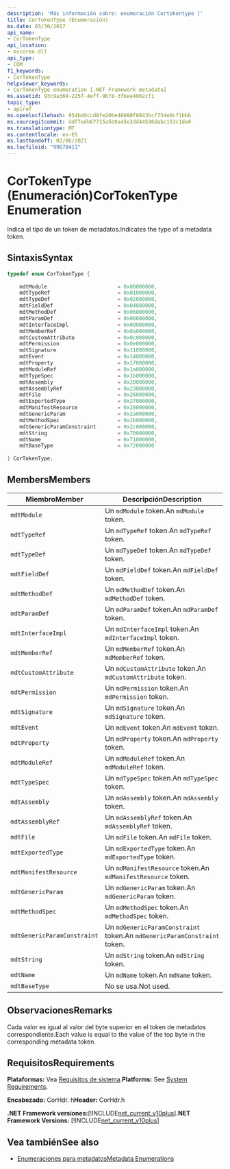 ```yaml
---
description: 'Más información sobre: enumeración Cortokentype ('
title: CorTokenType (Enumeración)
ms.date: 03/30/2017
api_name:
- CorTokenType
api_location:
- mscoree.dll
api_type:
- COM
f1_keywords:
- CorTokenType
helpviewer_keywords:
- CorTokenType enumeration [.NET Framework metadata]
ms.assetid: 93c9a369-225f-4eff-9b78-3fbee4902cf1
topic_type:
- apiref
ms.openlocfilehash: 954bddccd8fe20be46080f8843bcf754e0cf1bbb
ms.sourcegitcommit: ddf7edb67715a5b9a45e3dd44536dabc153c1de0
ms.translationtype: MT
ms.contentlocale: es-ES
ms.lasthandoff: 02/06/2021
ms.locfileid: "99678411"
---
```

# <a name="cortokentype-enumeration"></a><span data-ttu-id="097ad-103">CorTokenType (Enumeración)</span><span class="sxs-lookup"><span data-stu-id="097ad-103">CorTokenType Enumeration</span></span>

<span data-ttu-id="097ad-104">Indica el tipo de un token de metadatos.</span><span class="sxs-lookup"><span data-stu-id="097ad-104">Indicates the type of a metadata token.</span></span>  
  
## <a name="syntax"></a><span data-ttu-id="097ad-105">Sintaxis</span><span class="sxs-lookup"><span data-stu-id="097ad-105">Syntax</span></span>  
  
```cpp  
typedef enum CorTokenType {  
  
    mdtModule                       = 0x00000000,  
    mdtTypeRef                      = 0x01000000,  
    mdtTypeDef                      = 0x02000000,  
    mdtFieldDef                     = 0x04000000,  
    mdtMethodDef                    = 0x06000000,  
    mdtParamDef                     = 0x08000000,  
    mdtInterfaceImpl                = 0x09000000,  
    mdtMemberRef                    = 0x0a000000,  
    mdtCustomAttribute              = 0x0c000000,  
    mdtPermission                   = 0x0e000000,  
    mdtSignature                    = 0x11000000,  
    mdtEvent                        = 0x14000000,  
    mdtProperty                     = 0x17000000,  
    mdtModuleRef                    = 0x1a000000,  
    mdtTypeSpec                     = 0x1b000000,  
    mdtAssembly                     = 0x20000000,  
    mdtAssemblyRef                  = 0x23000000,  
    mdtFile                         = 0x26000000,  
    mdtExportedType                 = 0x27000000,  
    mdtManifestResource             = 0x28000000,  
    mdtGenericParam                 = 0x2a000000,  
    mdtMethodSpec                   = 0x2b000000,  
    mdtGenericParamConstraint       = 0x2c000000,  
    mdtString                       = 0x70000000,  
    mdtName                         = 0x71000000,  
    mdtBaseType                     = 0x72000000  
  
} CorTokenType;  
```  
  
## <a name="members"></a><span data-ttu-id="097ad-106">Members</span><span class="sxs-lookup"><span data-stu-id="097ad-106">Members</span></span>  
  
|<span data-ttu-id="097ad-107">Miembro</span><span class="sxs-lookup"><span data-stu-id="097ad-107">Member</span></span>|<span data-ttu-id="097ad-108">Descripción</span><span class="sxs-lookup"><span data-stu-id="097ad-108">Description</span></span>|  
|------------|-----------------|  
|`mdtModule`|<span data-ttu-id="097ad-109">Un `mdModule` token.</span><span class="sxs-lookup"><span data-stu-id="097ad-109">An `mdModule` token.</span></span>|  
|`mdtTypeRef`|<span data-ttu-id="097ad-110">Un `mdTypeRef` token.</span><span class="sxs-lookup"><span data-stu-id="097ad-110">An `mdTypeRef` token.</span></span>|  
|`mdtTypeDef`|<span data-ttu-id="097ad-111">Un `mdTypeDef` token.</span><span class="sxs-lookup"><span data-stu-id="097ad-111">An `mdTypeDef` token.</span></span>|  
|`mdtFieldDef`|<span data-ttu-id="097ad-112">Un `mdFieldDef` token.</span><span class="sxs-lookup"><span data-stu-id="097ad-112">An `mdFieldDef` token.</span></span>|  
|`mdtMethodDef`|<span data-ttu-id="097ad-113">Un `mdMethodDef` token.</span><span class="sxs-lookup"><span data-stu-id="097ad-113">An `mdMethodDef` token.</span></span>|  
|`mdtParamDef`|<span data-ttu-id="097ad-114">Un `mdParamDef` token.</span><span class="sxs-lookup"><span data-stu-id="097ad-114">An `mdParamDef` token.</span></span>|  
|`mdtInterfaceImpl`|<span data-ttu-id="097ad-115">Un `mdInterfaceImpl` token.</span><span class="sxs-lookup"><span data-stu-id="097ad-115">An `mdInterfaceImpl` token.</span></span>|  
|`mdtMemberRef`|<span data-ttu-id="097ad-116">Un `mdMemberRef` token.</span><span class="sxs-lookup"><span data-stu-id="097ad-116">An `mdMemberRef` token.</span></span>|  
|`mdtCustomAttribute`|<span data-ttu-id="097ad-117">Un `mdCustomAttribute` token.</span><span class="sxs-lookup"><span data-stu-id="097ad-117">An `mdCustomAttribute` token.</span></span>|  
|`mdtPermission`|<span data-ttu-id="097ad-118">Un `mdPermission` token.</span><span class="sxs-lookup"><span data-stu-id="097ad-118">An `mdPermission` token.</span></span>|  
|`mdtSignature`|<span data-ttu-id="097ad-119">Un `mdSignature` token.</span><span class="sxs-lookup"><span data-stu-id="097ad-119">An `mdSignature` token.</span></span>|  
|`mdtEvent`|<span data-ttu-id="097ad-120">Un `mdEvent` token.</span><span class="sxs-lookup"><span data-stu-id="097ad-120">An `mdEvent` token.</span></span>|  
|`mdtProperty`|<span data-ttu-id="097ad-121">Un `mdProperty` token.</span><span class="sxs-lookup"><span data-stu-id="097ad-121">An `mdProperty` token.</span></span>|  
|`mdtModuleRef`|<span data-ttu-id="097ad-122">Un `mdModuleRef` token.</span><span class="sxs-lookup"><span data-stu-id="097ad-122">An `mdModuleRef` token.</span></span>|  
|`mdtTypeSpec`|<span data-ttu-id="097ad-123">Un `mdTypeSpec` token.</span><span class="sxs-lookup"><span data-stu-id="097ad-123">An `mdTypeSpec` token.</span></span>|  
|`mdtAssembly`|<span data-ttu-id="097ad-124">Un `mdAssembly` token.</span><span class="sxs-lookup"><span data-stu-id="097ad-124">An `mdAssembly` token.</span></span>|  
|`mdtAssemblyRef`|<span data-ttu-id="097ad-125">Un `mdAssemblyRef` token.</span><span class="sxs-lookup"><span data-stu-id="097ad-125">An `mdAssemblyRef` token.</span></span>|  
|`mdtFile`|<span data-ttu-id="097ad-126">Un `mdFile` token.</span><span class="sxs-lookup"><span data-stu-id="097ad-126">An `mdFile` token.</span></span>|  
|`mdtExportedType`|<span data-ttu-id="097ad-127">Un `mdExportedType` token.</span><span class="sxs-lookup"><span data-stu-id="097ad-127">An `mdExportedType` token.</span></span>|  
|`mdtManifestResource`|<span data-ttu-id="097ad-128">Un `mdManifestResource` token.</span><span class="sxs-lookup"><span data-stu-id="097ad-128">An `mdManifestResource` token.</span></span>|  
|`mdtGenericParam`|<span data-ttu-id="097ad-129">Un `mdGenericParam` token.</span><span class="sxs-lookup"><span data-stu-id="097ad-129">An `mdGenericParam` token.</span></span>|  
|`mdtMethodSpec`|<span data-ttu-id="097ad-130">Un `mdMethodSpec` token.</span><span class="sxs-lookup"><span data-stu-id="097ad-130">An `mdMethodSpec` token.</span></span>|  
|`mdtGenericParamConstraint`|<span data-ttu-id="097ad-131">Un `mdGenericParamConstraint` token.</span><span class="sxs-lookup"><span data-stu-id="097ad-131">An `mdGenericParamConstraint` token.</span></span>|  
|`mdtString`|<span data-ttu-id="097ad-132">Un `mdString` token.</span><span class="sxs-lookup"><span data-stu-id="097ad-132">An `mdString` token.</span></span>|  
|`mdtName`|<span data-ttu-id="097ad-133">Un `mdName` token.</span><span class="sxs-lookup"><span data-stu-id="097ad-133">An `mdName` token.</span></span>|  
|`mdtBaseType`|<span data-ttu-id="097ad-134">No se usa.</span><span class="sxs-lookup"><span data-stu-id="097ad-134">Not used.</span></span>|  
  
## <a name="remarks"></a><span data-ttu-id="097ad-135">Observaciones</span><span class="sxs-lookup"><span data-stu-id="097ad-135">Remarks</span></span>  

 <span data-ttu-id="097ad-136">Cada valor es igual al valor del byte superior en el token de metadatos correspondiente.</span><span class="sxs-lookup"><span data-stu-id="097ad-136">Each value is equal to the value of the top byte in the corresponding metadata token.</span></span>  
  
## <a name="requirements"></a><span data-ttu-id="097ad-137">Requisitos</span><span class="sxs-lookup"><span data-stu-id="097ad-137">Requirements</span></span>  

 <span data-ttu-id="097ad-138">**Plataformas:** Vea [Requisitos de sistema](../../get-started/system-requirements.md).</span><span class="sxs-lookup"><span data-stu-id="097ad-138">**Platforms:** See [System Requirements](../../get-started/system-requirements.md).</span></span>  
  
 <span data-ttu-id="097ad-139">**Encabezado:** CorHdr. h</span><span class="sxs-lookup"><span data-stu-id="097ad-139">**Header:** CorHdr.h</span></span>  
  
 <span data-ttu-id="097ad-140">**.NET Framework versiones:**[!INCLUDE[net_current_v10plus](../../../../includes/net-current-v10plus-md.md)]</span><span class="sxs-lookup"><span data-stu-id="097ad-140">**.NET Framework Versions:** [!INCLUDE[net_current_v10plus](../../../../includes/net-current-v10plus-md.md)]</span></span>  
  
## <a name="see-also"></a><span data-ttu-id="097ad-141">Vea también</span><span class="sxs-lookup"><span data-stu-id="097ad-141">See also</span></span>

- [<span data-ttu-id="097ad-142">Enumeraciones para metadatos</span><span class="sxs-lookup"><span data-stu-id="097ad-142">Metadata Enumerations</span></span>](metadata-enumerations.md)
